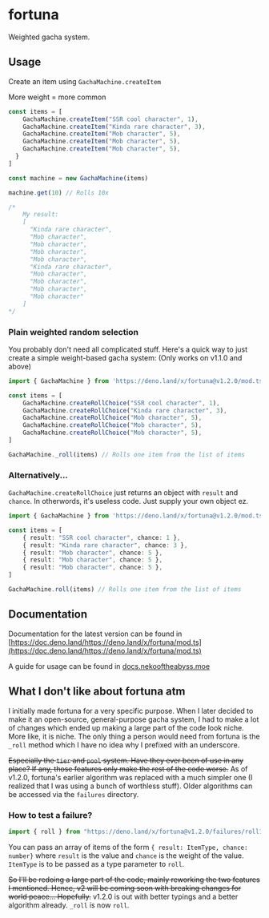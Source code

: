 # fortuna
Weighted gacha system.

## Usage

Create an item using `GachaMachine.createItem`

More weight = more common
```js
const items = [
    GachaMachine.createItem("SSR cool character", 1),
    GachaMachine.createItem("Kinda rare character", 3),
    GachaMachine.createItem("Mob character", 5),
    GachaMachine.createItem("Mob character", 5),
    GachaMachine.createItem("Mob character", 5),
  }
]

const machine = new GachaMachine(items)

machine.get(10) // Rolls 10x 

/*
    My result:
    [
      "Kinda rare character",
      "Mob character",
      "Mob character",
      "Mob character",
      "Mob character",
      "Kinda rare character",
      "Mob character",
      "Mob character",
      "Mob character",
      "Mob character"
    ]
*/
```

### Plain weighted random selection
You probably don't need all complicated stuff. Here's a quick way to just create a simple weight-based gacha system:
(Only works on v1.1.0 and above)

```ts
import { GachaMachine } from 'https://deno.land/x/fortuna@v1.2.0/mod.ts' // wherever you are importing from. 

const items = [
    GachaMachine.createRollChoice("SSR cool character", 1),
    GachaMachine.createRollChoice("Kinda rare character", 3),
    GachaMachine.createRollChoice("Mob character", 5),
    GachaMachine.createRollChoice("Mob character", 5),
    GachaMachine.createRollChoice("Mob character", 5),
]

GachaMachine._roll(items) // Rolls one item from the list of items
```

### Alternatively...
`GachaMachine.createRollChoice` just returns an object with `result` and `chance`. In otherwords, it's useless code. Just supply your own object ez.
```ts
import { GachaMachine } from 'https://deno.land/x/fortuna@v1.2.0/mod.ts' // wherever you are importing from. 

const items = [
    { result: "SSR cool character", chance: 1 },
    { result: "Kinda rare character", chance: 3 },
    { result: "Mob character", chance: 5 },
    { result: "Mob character", chance: 5 },
    { result: "Mob character", chance: 5 },
]

GachaMachine.roll(items) // Rolls one item from the list of items
```


## Documentation
Documentation for the latest version can be found in [https://doc.deno.land/https://deno.land/x/fortuna/mod.ts](https://doc.deno.land/https://deno.land/x/fortuna/mod.ts)

A guide for usage can be found in [docs.nekooftheabyss.moe](https://docs.nekooftheabyss.moe/fortuna)


## What I don't like about fortuna atm
I initially made fortuna for a very specific purpose. When I later decided to make it an open-source, general-purpose gacha system, I had to make a lot of changes which ended up making a large part of the code look niche. More like, it is niche. The only thing a person would need from fortuna is the `_roll` method which I have no idea why I prefixed with an underscore.

~~Especially the `tier` and `pool` system. Have they ever been of use in any place? If any, those features only make the rest of the code worse.~~ As of v1.2.0, fortuna's earlier algorithm was replaced with a much simpler one (I realized that I was using a bunch of worthless stuff). Older algorithms can be accessed via the `failures` directory.

### How to test a failure?

```ts
import { roll } from "https://deno.land/x/fortuna@v1.2.0/failures/roll1.ts"
```

You can pass an array of items of the form `{ result: ItemType, chance: number}` where `result` is the value and `chance` is the weight of the value. `ItemType` is to be passed as a type parameter to `roll`.


~~So I'll be redoing a large part of the code, mainly reworking the two features I mentioned. Hence, v2 will be coming soon with breaking changes for world peace... Hopefully.~~
v1.2.0 is out with better typings and a better algorithm already. `_roll` is now `roll`.
